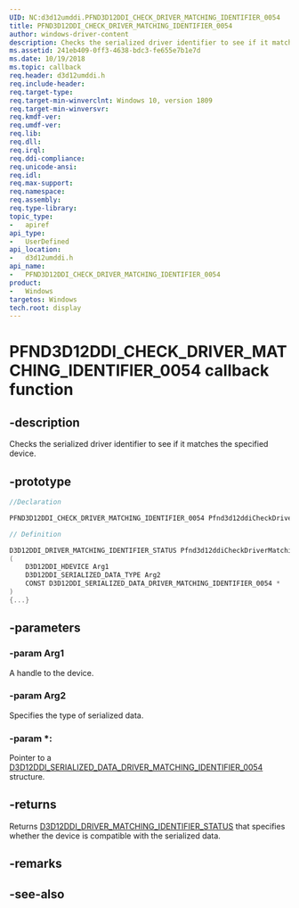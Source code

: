 ```yaml
---
UID: NC:d3d12umddi.PFND3D12DDI_CHECK_DRIVER_MATCHING_IDENTIFIER_0054
title: PFND3D12DDI_CHECK_DRIVER_MATCHING_IDENTIFIER_0054
author: windows-driver-content
description: Checks the serialized driver identifier to see if it matches the specified device.
ms.assetid: 241eb409-0ff3-4638-bdc3-fe655e7b1e7d
ms.date: 10/19/2018
ms.topic: callback
req.header: d3d12umddi.h
req.include-header:
req.target-type:
req.target-min-winverclnt: Windows 10, version 1809
req.target-min-winversvr:
req.kmdf-ver:
req.umdf-ver:
req.lib:
req.dll:
req.irql: 
req.ddi-compliance:
req.unicode-ansi:
req.idl:
req.max-support:
req.namespace:
req.assembly:
req.type-library: 
topic_type: 
-	apiref
api_type: 
-	UserDefined
api_location: 
-	d3d12umddi.h
api_name: 
-	PFND3D12DDI_CHECK_DRIVER_MATCHING_IDENTIFIER_0054
product:
-	Windows
targetos: Windows
tech.root: display
---
```


# PFND3D12DDI_CHECK_DRIVER_MATCHING_IDENTIFIER_0054 callback function

## -description

Checks the serialized driver identifier to see if it matches the specified device.

## -prototype

```cpp
//Declaration

PFND3D12DDI_CHECK_DRIVER_MATCHING_IDENTIFIER_0054 Pfnd3d12ddiCheckDriverMatchingIdentifier0054; 

// Definition

D3D12DDI_DRIVER_MATCHING_IDENTIFIER_STATUS Pfnd3d12ddiCheckDriverMatchingIdentifier0054 
(
	D3D12DDI_HDEVICE Arg1
	D3D12DDI_SERIALIZED_DATA_TYPE Arg2
	CONST D3D12DDI_SERIALIZED_DATA_DRIVER_MATCHING_IDENTIFIER_0054 *
)
{...}

```

## -parameters

### -param Arg1

A handle to the device.

### -param Arg2

Specifies the type of serialized data.

### -param *: 

Pointer to a [D3D12DDI_SERIALIZED_DATA_DRIVER_MATCHING_IDENTIFIER_0054](ns-d3d12umddi-d3d12ddi_serialized_data_driver_matching_identifier_0054.md) structure.

## -returns

Returns [D3D12DDI_DRIVER_MATCHING_IDENTIFIER_STATUS](ne-d3d12umddi-d3d12ddi_driver_matching_identifier_status.md) that specifies whether the device is compatible with the serialized data.

## -remarks




## -see-also
